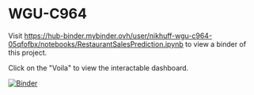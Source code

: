 # WGU-C964

Visit https://hub-binder.mybinder.ovh/user/nikhuff-wgu-c964-05qfofbx/notebooks/RestaurantSalesPrediction.ipynb to view a binder of this project.

Click on the "Voila" to view the interactable dashboard.

[![Binder](https://mybinder.org/badge_logo.svg)](https://mybinder.org/v2/gh/nikhuff/WGU-C964/HEAD?filepath=RestaurantSalesPrediction.ipynb)
